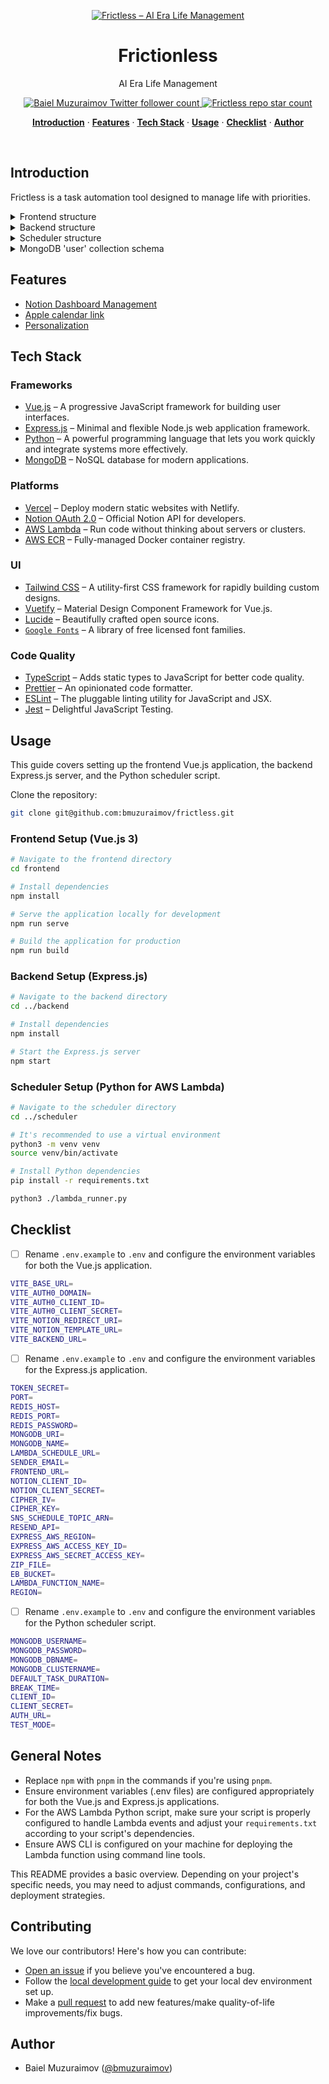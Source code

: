 <p align="center">
  <a href="https://www.frictless.com">
    <img alt="Frictless – AI Era Life Management" src="https://www.frictless.com/favicon.ico">
  </a>
</p>
<h1 align="center">Frictionless</h1>

<p align="center">
  AI Era Life Management
</p>

<p align="center">
  <a href="https://twitter.com/BMuzuraimov">
    <img src="https://img.shields.io/twitter/follow/BMuzuraimov?style=flat&label=BMuzuraimov&logo=twitter&color=0bf&logoColor=fff" alt="Baiel Muzuraimov Twitter follower count" />
  </a>
  <a href="https://github.com/bmuzuraimov/frictless">
    <img src="https://img.shields.io/github/stars/bmuzuraimov/frictless?label=bmuzuraimov%Frictless" alt="Frictless repo star count" />
  </a>
</p>

<p align="center">
  <a href="#introduction"><strong>Introduction</strong></a> ·
  <a href="#features"><strong>Features</strong></a> ·
  <a href="#tech-stack"><strong>Tech Stack</strong></a> ·
  <a href="#usage"><strong>Usage</strong></a> ·
  <a href="#checklist"><strong>Checklist</strong></a> ·
  <a href="#author"><strong>Author</strong></a>
</p>
<br/>

## Introduction

Frictless is a task automation tool designed to manage life with priorities.

<details>
  <summary>Frontend structure</summary>

```bash
./frontend
├── README.md
├── index.html
├── node_modules
├── package-lock.json
├── package.json
├── postcss.config.js
├── public
│   ├── ... (image files)
├── src
│   ├── App.vue
│   ├── assets
│   │   └── ... (image files)
│   ├── components
│   │   ├── common
│   │   │   └── home
│   │   │       ├── BannerComponent.vue
│   │   │       ├── CTALeftComponent.vue
│   │   │       ├── CTARightComponent.vue
│   │   │       ├── FAQComponent.vue
│   │   │       ├── FeatureComponent.vue
│   │   │       ├── FooterComponent.vue
│   │   │       ├── HeroComponent.vue
│   │   │       ├── NavbarComponent.vue
│   │   │       ├── PricingComponent.vue
│   │   │       ├── StatsComponent.vue
│   │   │       ├── TestimonialsComponent.vue
│   │   │       ├── TimeCalculatorComponent.vue
│   │   │       └── WaitlistComponent.vue
│   │   ├── notion
│   │   │   └── SchedulerBtnComponent.vue
│   │   └── user
│   │       ├── NavbarComponent.vue
│   │       ├── SchedulerBtnComponent.vue
│   │       ├── SidebarComponent.vue
│   │       ├── agenda
│   │       ├── onboarding
│   │       │   ├── CalendarBtnComponent.vue
│   │       │   ├── IOSConnectComponent.vue
│   │       │   └── NotionBtnComponent.vue
│   │       └── overview
│   ├── index.css
│   ├── main.ts
│   ├── router
│   │   ├── common.ts
│   │   ├── index.ts
│   │   ├── notion.ts
│   │   └── user.ts
│   ├── services
│   │   ├── authService.ts
│   │   ├── commonService.ts
│   │   ├── notionService.ts
│   │   └── userService.ts
│   ├── stores
│   │   ├── buttonStore.ts
│   │   ├── common
│   │   │   └── authStore.ts
│   │   ├── notion
│   │   │   └── useNotionStore.ts
│   │   ├── user
│   │   │   ├── appleCalendar.ts
│   │   │   ├── calendarStore.ts
│   │   │   └── schedulerStore.ts
│   │   └── user.ts
│   ├── types
│   │   ├── env.d.ts
│   │   ├── shims-vue.d.ts
│   │   ├── tokenVerificationCache.d.ts
│   │   ├── userDecoded.d.ts
│   │   └── vue-jwt-decode.d.ts
│   ├── utils
│   │   └── api.ts
│   └── views
│       ├── common
│       │   ├── 404View.vue
│       │   ├── ConfirmCodeView.vue
│       │   ├── GuideView.vue
│       │   ├── HomeView.vue
│       │   ├── LoginView.vue
│       │   ├── MissionView.vue
│       │   ├── PrivacyView.vue
│       │   ├── StoryView.vue
│       │   ├── TermsView.vue
│       │   └── UnauthorizedView.vue
│       ├── layout
│       │   └── UserLayout.vue
│       ├── notion
│       │   └── NotionSchedulerView.vue
│       └── user
│           ├── AgendaView.vue
│           ├── NotionCallbackView.vue
│           ├── OnboardingView.vue
│           ├── OverviewView.vue
│           ├── ProfileView.vue
│           └── SettingsView.vue
├── tailwind.config.js
└── tsconfig.json
```

</details>

<details>
  <summary>Backend structure</summary>

```bash
./backend
├── README.md
├── __tests__
│   ├── ... (test files)
├── app.js
├── bin
│   └── www
├── config
│   ├── awsclient.js
│   ├── emailclient.js
│   ├── mongodb.js
│   └── redisdb.js
├── constants
│   └── notion_db_names.js
├── index.js
├── models
│   └── User.js
├── node_modules (omitted)
├── package-lock.json
├── package.json
├── routes
│   ├── authRoutes.js
│   ├── calendarRoutes.js
│   ├── index.js
│   ├── notionRoutes.js
│   └── userRoutes.js
├── scripts
│   ├── deploy-apigateway.sh
│   ├── deploy-backend.sh
│   └── expressjs_apigateway_template.json
└── utils
    ├── cipherman.js
    ├── error_handler.js
    ├── guard.js
    ├── handle_confirmation.js
    ├── mailman.js
    └── validations
        ├── authValidations.js
        ├── calendarValidations.js
        ├── index.js
        ├── notionValidations.js
        └── userValidations.js
```

</details>

<details>
  <summary>Scheduler structure</summary>
  
  ```bash
  ./scheduler
  ├── Dockerfile
  ├── README.md
  ├── app
  │   ├── adapters
  │   │   ├── __init__.py
  │   │   ├── caldav_adapter.py
  │   │   └── mongodb_adapter.py
  │   ├── core
  │   │   ├── __init__.py
  │   │   ├── database.py
  │   │   ├── database_factory.py
  │   │   ├── mongo_db.py
  │   │   └── strategy.py
  │   ├── notion_dbs
  │   │   ├── __init__.py
  │   │   ├── courses_database.py
  │   │   ├── job_tasks_database.py
  │   │   ├── jobs_database.py
  │   │   ├── lecture_notes_database.py
  │   │   ├── personal_database.py
  │   │   ├── priorities_database.py
  │   │   ├── recurring_database.py
  │   │   ├── routine_database.py
  │   │   ├── schedule_database.py
  │   │   ├── sports_database.py
  │   │   └── todo_database.py
  │   ├── strategies
  │   │   ├── __init__.py
  │   │   ├── priority_strategy.py
  │   └── utils
  │   │   ├── __init__.py
  │   │   └── scheduling.py
  ├── lambda_function.py
  ├── lambda_runner.py
  ├── logs
  │   └── errors.log
  ├── requirements.txt
  ├── scheduler-local.sh
  ├── tests
  │   ├── __init__.py
  │   ├── ... (test files)
  └── venv (omitted)
  ```
</details>

<details>
  <summary>MongoDB 'user' collection schema</summary>
  
  ```json
  {
    $jsonSchema: {
      bsonType: 'object',
      required: [
        'email',
        'password',
        'verified',
        'timezone',
        'locale',
        'scope',
        'createdAt',
        'updatedAt'
      ],
      properties: {
        email: {
          bsonType: 'string'
        },
        password: {
          bsonType: 'string',
          minLength: 8
        },
        verified: {
          bsonType: 'bool'
        },
        timezone: {
          bsonType: 'string'
        },
        ios_device: {
          bsonType: 'object',
          required: [
            'email',
            'password',
            'shortcut_id',
            'connected_on',
            'shortcutInstalledAt'
          ],
          properties: {
            email: {
              oneOf: [
                {
                  bsonType: 'string'
                },
                {
                  bsonType: 'null'
                }
              ]
            },
            password: {
              oneOf: [
                {
                  bsonType: 'string',
                  minLength: 8
                },
                {
                  bsonType: 'null'
                }
              ]
            },
            shortcut_id: {
              oneOf: [
                {
                  bsonType: 'string'
                },
                {
                  bsonType: 'null'
                }
              ]
            },
            connected_on: {
              oneOf: [
                {
                  bsonType: 'date'
                },
                {
                  bsonType: 'null'
                }
              ]
            },
            shortcutInstalledAt: {
              oneOf: [
                {
                  bsonType: 'date'
                },
                {
                  bsonType: 'null'
                }
              ]
            }
          }
        },
        notion: {
          bsonType: 'object',
          required: [
            'secret_key',
            'template_url',
            'connected_on'
          ],
          properties: {
            secret_key: {
              oneOf: [
                {
                  bsonType: 'string',
                  minLength: 32
                },
                {
                  bsonType: 'null'
                }
              ]
            },
            template_id: {
              oneOf: [
                {
                  bsonType: 'string'
                },
                {
                  bsonType: 'null'
                }
              ]
            },
            template_url: {
              oneOf: [
                {
                  bsonType: 'string',
                  pattern: '^https?://'
                },
                {
                  bsonType: 'null'
                }
              ]
            },
            connected_on: {
              oneOf: [
                {
                  bsonType: 'date'
                },
                {
                  bsonType: 'null'
                }
              ]
            },
            courses_dbid: {
              oneOf: [
                {
                  bsonType: 'string'
                },
                {
                  bsonType: 'null'
                }
              ]
            },
            job_tasks_dbid: {
              oneOf: [
                {
                  bsonType: 'string'
                },
                {
                  bsonType: 'null'
                }
              ]
            },
            jobs_dbid: {
              oneOf: [
                {
                  bsonType: 'string'
                },
                {
                  bsonType: 'null'
                }
              ]
            },
            lecture_notes_dbid: {
              oneOf: [
                {
                  bsonType: 'string'
                },
                {
                  bsonType: 'null'
                }
              ]
            },
            personal_dbid: {
              oneOf: [
                {
                  bsonType: 'string'
                },
                {
                  bsonType: 'null'
                }
              ]
            },
            priorities_dbid: {
              oneOf: [
                {
                  bsonType: 'string'
                },
                {
                  bsonType: 'null'
                }
              ]
            },
            recurring_dbid: {
              oneOf: [
                {
                  bsonType: 'string'
                },
                {
                  bsonType: 'null'
                }
              ]
            },
            routine_dbid: {
              oneOf: [
                {
                  bsonType: 'string'
                },
                {
                  bsonType: 'null'
                }
              ]
            },
            schedule_dbid: {
              oneOf: [
                {
                  bsonType: 'string'
                },
                {
                  bsonType: 'null'
                }
              ]
            },
            sports_dbid: {
              oneOf: [
                {
                  bsonType: 'string'
                },
                {
                  bsonType: 'null'
                }
              ]
            },
            todo_dbid: {
              oneOf: [
                {
                  bsonType: 'string'
                },
                {
                  bsonType: 'null'
                }
              ]
            }
          }
        },
        locale: {
          bsonType: 'string',
          'enum': [
            'en',
            'ru',
            'zh',
            'kz',
            'ky'
          ]
        },
        name: {
          oneOf: [
            {
              bsonType: 'string'
            },
            {
              bsonType: 'null'
            }
          ]
        },
        picture: {
          bsonType: 'string'
        },
        scope: {
          bsonType: 'string',
          'enum': [
            'user',
            'admin'
          ]
        },
        createdAt: {
          bsonType: 'date'
        },
        updatedAt: {
          bsonType: 'date'
        },
        lastLogin: {
          oneOf: [
            {
              bsonType: 'date'
            },
            {
              bsonType: 'null'
            }
          ]
        }
      }
    }
  }
  ```
</details>

## Features

- [Notion Dashboard Management](https://www.frictless.com/features/analytics)
- [Apple calendar link](https://www.frictless.com/features/branded-links)
- [Personalization](https://www.frictless.com/features/personalization)

## Tech Stack

### Frameworks

- [Vue.js](https://vuejs.org/) – A progressive JavaScript framework for building user interfaces.
- [Express.js](https://expressjs.com/) – Minimal and flexible Node.js web application framework.
- [Python](https://python.org/) – A powerful programming language that lets you work quickly and integrate systems more effectively.
- [MongoDB](https://www.mongodb.com/) – NoSQL database for modern applications.

### Platforms

- [Vercel](https://vercel.com/) – Deploy modern static websites with Netlify.
- [Notion OAuth 2.0](https://developers.notion.com/docs/authorization) – Official Notion API for developers.
- [AWS Lambda](https://aws.amazon.com/lambda/) – Run code without thinking about servers or clusters.
- [AWS ECR](https://aws.amazon.com/ecr/) – Fully-managed Docker container registry.

### UI

- [Tailwind CSS](https://tailwindcss.com/) – A utility-first CSS framework for rapidly building custom designs.
- [Vuetify](https://vuetifyjs.com/) – Material Design Component Framework for Vue.js.
- [Lucide](https://lucide.dev/) – Beautifully crafted open source icons.
- [`Google Fonts`](https://fonts.google.com/) – A library of free licensed font families.

### Code Quality

- [TypeScript](https://www.typescriptlang.org/) – Adds static types to JavaScript for better code quality.
- [Prettier](https://prettier.io/) – An opinionated code formatter.
- [ESLint](https://eslint.org/) – The pluggable linting utility for JavaScript and JSX.
- [Jest](https://jestjs.io/) – Delightful JavaScript Testing.

## Usage

This guide covers setting up the frontend Vue.js application, the backend Express.js server, and the Python scheduler script.

Clone the repository:

```bash
git clone git@github.com:bmuzuraimov/frictless.git
```

### Frontend Setup (Vue.js 3)

```bash
# Navigate to the frontend directory
cd frontend

# Install dependencies
npm install

# Serve the application locally for development
npm run serve

# Build the application for production
npm run build
```

### Backend Setup (Express.js)

```bash
# Navigate to the backend directory
cd ../backend

# Install dependencies
npm install

# Start the Express.js server
npm start
```

### Scheduler Setup (Python for AWS Lambda)

```bash
# Navigate to the scheduler directory
cd ../scheduler

# It's recommended to use a virtual environment
python3 -m venv venv
source venv/bin/activate

# Install Python dependencies
pip install -r requirements.txt

python3 ./lambda_runner.py
```

## Checklist

- [ ] Rename `.env.example` to `.env` and configure the environment variables for both the Vue.js application.

```bash
VITE_BASE_URL=
VITE_AUTH0_DOMAIN=
VITE_AUTH0_CLIENT_ID=
VITE_AUTH0_CLIENT_SECRET=
VITE_NOTION_REDIRECT_URI=
VITE_NOTION_TEMPLATE_URL=
VITE_BACKEND_URL=
```

- [ ] Rename `.env.example` to `.env` and configure the environment variables for the Express.js application.

```bash
TOKEN_SECRET=
PORT=
REDIS_HOST=
REDIS_PORT=
REDIS_PASSWORD=
MONGODB_URI=
MONGODB_NAME=
LAMBDA_SCHEDULE_URL=
SENDER_EMAIL=
FRONTEND_URL=
NOTION_CLIENT_ID=
NOTION_CLIENT_SECRET=
CIPHER_IV=
CIPHER_KEY=
SNS_SCHEDULE_TOPIC_ARN=
RESEND_API=
EXPRESS_AWS_REGION=
EXPRESS_AWS_ACCESS_KEY_ID=
EXPRESS_AWS_SECRET_ACCESS_KEY=
ZIP_FILE=
EB_BUCKET=
LAMBDA_FUNCTION_NAME=
REGION=
```

- [ ] Rename `.env.example` to `.env` and configure the environment variables for the Python scheduler script.

```bash
MONGODB_USERNAME=
MONGODB_PASSWORD=
MONGODB_DBNAME=
MONGODB_CLUSTERNAME=
DEFAULT_TASK_DURATION=
BREAK_TIME=
CLIENT_ID=
CLIENT_SECRET=
AUTH_URL=
TEST_MODE=
```

## General Notes

- Replace `npm` with `pnpm` in the commands if you're using `pnpm`.
- Ensure environment variables (.env files) are configured appropriately for both the Vue.js and Express.js applications.
- For the AWS Lambda Python script, make sure your script is properly configured to handle Lambda events and adjust your `requirements.txt` according to your script's dependencies.
- Ensure AWS CLI is configured on your machine for deploying the Lambda function using command line tools.

This README provides a basic overview. Depending on your project's specific needs, you may need to adjust commands, configurations, and deployment strategies.

## Contributing

We love our contributors! Here's how you can contribute:

- [Open an issue](https://github.com/bmuzuraimov/frictless/issues) if you believe you've encountered a bug.
- Follow the [local development guide](hhttps://github.com/bmuzuraimov/frictless#usage) to get your local dev environment set up.
- Make a [pull request](https://github.com/bmuzuraimov/frictless/pulls) to add new features/make quality-of-life improvements/fix bugs.

## Author

- Baiel Muzuraimov ([@bmuzuraimov](https://twitter.com/BMuzuraimov))
